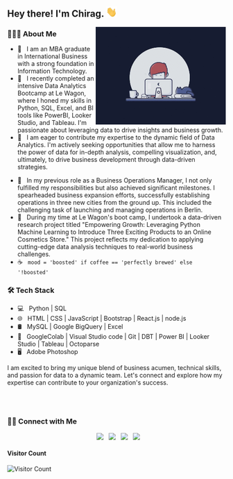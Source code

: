 <h2> Hey there! I'm Chirag. <img src="https://github.com/AryaChirag/AryaChirag/blob/main/Hi.gif" width="25"></h2>

<img align="right" alt="GIF" src="https://github.com/AryaChirag/AryaChirag/blob/main/workspace.gif" width="300"/>

<!-- https://raw.githubusercontent.com/devSouvik/devSouvik/master/gif3.gif -->

<h3> 👨🏻‍💻 About Me </h3>

- 👋 &nbsp; I am an MBA graduate in International Business with a strong foundation in Information Technology. 
- 🚀 &nbsp; I recently completed an intensive Data Analytics Bootcamp at Le Wagon, where I honed my skills in Python, SQL, Excel, and BI tools like PowerBI, Looker Studio, and Tableau. I'm passionate about leveraging data to drive insights and business growth.
- 👯 &nbsp; I am eager to contribute my expertise to the dynamic field of Data Analytics. I'm actively seeking opportunities that allow me to harness the power of data for in-depth analysis, compelling visualization, and, ultimately, to drive business development through data-driven strategies.
<!--
- 💼 &nbsp; Developer by profession.
-->
- 🌱 &nbsp; In my previous role as a Business Operations Manager, I not only fulfilled my responsibilities but also achieved significant milestones. I spearheaded business expansion efforts, successfully establishing operations in three new cities from the ground up. This included the challenging task of launching and managing operations in Berlin. 
- 🔭 &nbsp; During my time at Le Wagon's boot camp, I undertook a data-driven research project titled "Empowering Growth: Leveraging Python Machine Learning to Introduce Three Exciting Products to an Online Cosmetics Store." This project reflects my dedication to applying cutting-edge data analysis techniques to real-world business challenges.
- ☕ &nbsp; `mood = 'boosted' if coffee == 'perfectly brewed' else '!boosted'`

<h3>🛠 Tech Stack</h3>

- 💻 &nbsp; Python | SQL
- 🌐 &nbsp; HTML | CSS | JavaScript | Bootstrap | React.js | node.js
- 🛢 &nbsp; MySQL | Google BigQuery | Excel
- 🔧 &nbsp; GoogleColab | Visual Studio code | Git | DBT | Power BI | Looker Studio | Tableau |  Octoparse
- 🖥 &nbsp; Adobe Photoshop

I am excited to bring my unique blend of business acumen, technical skills, and passion for data to a dynamic team. Let's connect and explore how my expertise can contribute to your organization's success.

<br>

<!-- ![souvik's Github Stats](https://github-readme-stats.vercel.app/api?username=devSouvik&show_icons=true&title_color=fff&icon_color=79ff97&text_color=9f9f9f&bg_color=151515) -->

<!--<img align="center" src="https://github-readme-stats.vercel.app/api?username=devSouvik&include_all_commits=true&count_private=true&show_icons=true&line_height=20&title_color=7A7ADB&icon_color=2234AE&text_color=D3D3D3&bg_color=0,000000,130F40" alt="devSouvik's Github Stats"> -->

</br>


<!--[![Top Langs](https://github-readme-stats.vercel.app/api/top-langs/?username=devSouvik&layout=compact&text_color=daf7dc&bg_color=151515)](https://github.com/devSouvik/github-readme-stats)-->

<h3> 🤝🏻 Connect with Me </h3>

<p align="center">
&nbsp; <a href="https://www.linkedin.com/in/chiragarya/" target="_blank" rel="noopener noreferrer"><img src="https://img.icons8.com/plasticine/100/000000/linkedin.png" width="50" /></a>
&nbsp; <a href="mailto:erchirag.arya@gmail.com" target="_blank" rel="noopener noreferrer"><img src="https://img.icons8.com/plasticine/100/000000/gmail.png"  width="50" /></a>
&nbsp; <a href="https://twitter.com/i_chirag_arya" target="_blank" rel="noopener noreferrer"><img src="https://img.icons8.com/plasticine/100/000000/twitter.png" width="50" /></a>  
&nbsp; <a href="https://www.instagram.com/littlearyan16/" target="_blank" rel="noopener noreferrer"><img src="https://img.icons8.com/plasticine/100/000000/instagram-new.png" width="50" /></a>  
</p>

<!-- Aaahhhhhh !! My contribution grapgh is getting eaten... 😶 -->
<!-- <p> 
 <img src="https://raw.githubusercontent.com/devSouvik/devSouvik/output/github-contribution-grid-snake.gif" />
</p> -->

<!-- addded on 3rd May 2021 -->

#### **Visitor Count**
 ![Visitor Count](https://profile-counter.glitch.me/{AryaChirag}/count.svg)